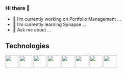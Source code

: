 ### Hi there 👋

- 🔭 I’m currently working on Portfolio Management ...
- 🌱 I’m currently learning Synapse ...
- 💬 Ask me about ...

## Technologies

<img src="https://cdn.jsdelivr.net/gh/devicons/devicon/icons/python/python-original.svg" width="40" height="40" />
<img width="40" height="40" src="https://cdn.jsdelivr.net/gh/devicons/devicon/icons/pandas/pandas-original-wordmark.svg" />
<img src="https://cdn.jsdelivr.net/gh/devicons/devicon/icons/javascript/javascript-original.svg" width="40" height="40"/>
<img width="40" height="40" src="https://cdn.jsdelivr.net/gh/devicons/devicon/icons/mysql/mysql-original-wordmark.svg" />
<img src="https://cdn.jsdelivr.net/gh/devicons/devicon/icons/postgresql/postgresql-original.svg"  height="40" />
<img src="https://cdn.jsdelivr.net/gh/devicons/devicon/icons/docker/docker-original-wordmark.svg" width="40" height="40" />
<img src="https://cdn.jsdelivr.net/gh/devicons/devicon/icons/linux/linux-original.svg" width="40" height="40" />
<img src="https://www.vectorlogo.zone/logos/elastic/elastic-ar21.svg" width="40" height="40" />
